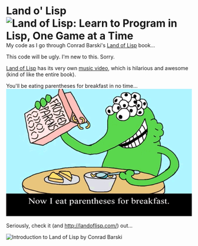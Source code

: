 # Land o' Lisp <a href="http://landoflisp.com/"><img src="https://i.imgur.com/JwEBwGxt.png" title="Land of Lisp: Learn to Program in Lisp, One Game at a Time" align="right"/></a>
My code as I go through Conrad Barski's [Land of Lisp](http://landoflisp.com/) book… 

This code will be ugly. I'm new to this. Sorry.

[Land of Lisp](https://nostarch.com/lisp.htm) has its very own [music video](https://www.youtube.com/watch?v=HM1Zb3xmvMc), which is hilarious and awesome (kind of like the entire book).

You'll be eating parentheses for breakfast in no time...
![Land of Lisp the Music Video](https://raw.githubusercontent.com/batpigandme/land_o_lisp/master/img/land_of_lisp_parentheses_for_breakfast.gif)

Seriously, check it (and <http://landoflisp.com/>) out...

![Introduction to Land of Lisp by Conrad Barski](https://i.imgur.com/DM7ZooE.png)

